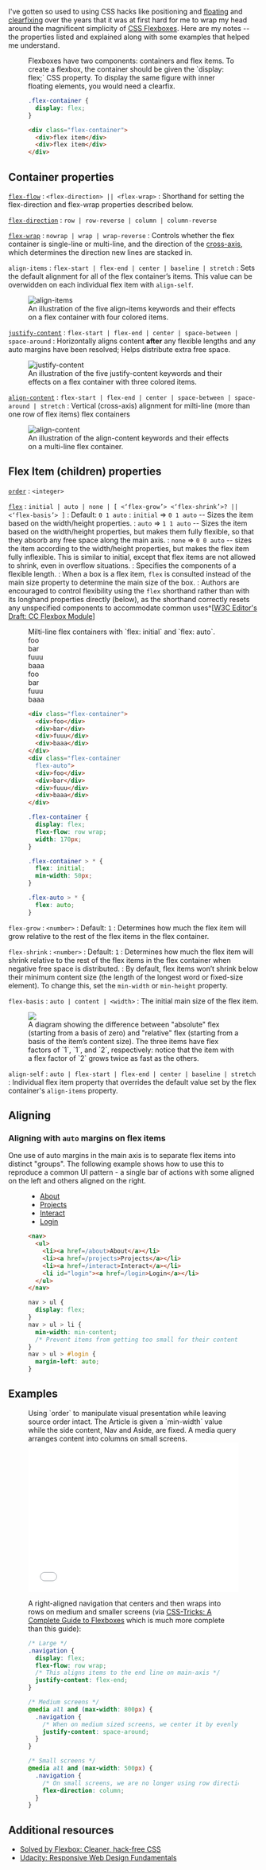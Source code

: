 I've gotten so used to using CSS hacks like positioning and [floating](http://css.maxdesign.com.au/floatutorial/) and [clearfixing](http://nicolasgallagher.com/micro-clearfix-hack/) over the years that it was at first hard for me to wrap my head around the magnificent simplicity of [CSS Flexboxes](https://drafts.csswg.org/css-flexbox-1). Here are my notes -- the properties listed and explained along with some examples that helped me understand.<!--more-->

<figure class="pop flex">
  <figcaption>Flexboxes have two components: containers and flex items. To create a flexbox, the container should be given the `display: flex;` CSS property. To display the same figure with inner floating elements, you would need a clearfix.</figcaption>

```css
.flex-container {
  display: flex;
}
```
```html
<div class="flex-container">
  <div>flex item</div>
  <div>flex item</div>
</div>
```
</figure>

## Container properties

[`flex-flow`](https://drafts.csswg.org/css-flexbox-1/#flex-flow-property)
:  `<flex-direction> || <flex-wrap>`
:  Shorthand for setting the flex-direction and flex-wrap properties described below.

[`flex-direction`](https://drafts.csswg.org/css-flexbox-1/#flex-direction-property)
:  `row | row-reverse | column | column-reverse`

[`flex-wrap`](https://drafts.csswg.org/css-flexbox-1/#flex-wrap-property)
:  `nowrap | wrap | wrap-reverse`
:  Controls whether the flex container is single-line or multi-line, and the direction of the [cross-axis](https://drafts.csswg.org/css-flexbox-1/#cross-axis), which determines the direction new lines are stacked in.

`align-items`
:  `flex-start | flex-end | center | baseline | stretch`
:  Sets the default alignment for all of the flex container’s items. This value can be overwidden on each individual flex item with `align-self`.

<figure>
  <img alt="align-items" src="/images/flex-align.svg">
  <figcaption>An illustration of the five align-items keywords and their effects on a flex container with four colored items.</figcaption>
</figure>

[`justify-content`](https://drafts.csswg.org/css-flexbox-1/#justify-content-property)
:  `flex-start | flex-end | center | space-between | space-around`
:  Horizontally aligns content __after__ any flexible lengths and any auto margins have been resolved; Helps distribute extra free space.

<figure>
  <img alt="justify-content" src="/images/justify-content.svg">
  <figcaption>An illustration of the five justify-content keywords and their effects on a flex container with three colored items.</figcaption>
</figure>

[`align-content`](https://drafts.csswg.org/css-flexbox-1/#align-content-property)
:  `flex-start | flex-end | center | space-between | space-around | stretch`
:  Vertical (cross-axis) alignment for milti-line (more than one row of flex items) flex containers

<figure>
  <img alt="align-content" src="/images/align-content.svg">
  <figcaption>An illustration of the align-content keywords and their effects on a multi-line flex container.</figcaption>
</figure>

## Flex Item (children) properties

[`order`](https://drafts.csswg.org/css-flexbox-1/#order-property)
:  `<integer>`

[`flex`](https://drafts.csswg.org/css-flexbox-1/#flex-property)
:  `initial | auto | none | [ <‘flex-grow’> <‘flex-shrink’>? || <‘flex-basis’> ]`
:  Default: `0 1 auto`
:  `initial` &rArr; `0 1 auto` -- Sizes the item based on the width/height properties. 
:  `auto` &rArr; `1 1 auto` -- Sizes the item based on the width/height properties, but makes them fully flexible, so that they absorb any free space along the main axis.
:  `none` &rArr; `0 0 auto` -- sizes the item according to the width/height properties, but makes the flex item fully inflexible. This is similar to initial, except that flex items are not allowed to shrink, even in overflow situations.
:  Specifies the components of a flexible length.
:  When a box is a flex item, `flex` is consulted instead of the main size property to determine the main size of the box.
:  Authors are encouraged to control flexibility using the `flex` shorthand rather than with its longhand properties directly (below), as the shorthand correctly resets any unspecified components to accommodate common uses^[[W3C Editor's Draft: CC Flexbox Module](https://drafts.csswg.org/css-flexbox-1/#flex-components)]

<figure class="pop">
  <figcaption>Milti-line flex containers with `flex: initial` and `flex: auto`.</figcaption>
  <div class="demo-cfp--figure">
    <div class="demo-cfp--flexcontainer demo-cfp--flexcontainer-wrap demo-cfp--styled w-small">
      <div>foo</div>
      <div>bar</div>
      <div>fuuu</div>
      <div>baaa</div>
    </div>
  </div>
  <div class="demo-cfp--figure">
    <div class="demo-cfp--flexcontainer demo-cfp--flexcontainer-wrap demo-cfp--styled demo-cfp--flexlines-width-auto w-small">
      <div>foo</div>
      <div>bar</div>
      <div>fuuu</div>
      <div>baaa</div>
    </div>
  </div>

```html
<div class="flex-container">
  <div>foo</div>
  <div>bar</div>
  <div>fuuu</div>
  <div>baaa</div>
</div>
<div class="flex-container
  flex-auto">
  <div>foo</div>
  <div>bar</div>
  <div>fuuu</div>
  <div>baaa</div>
</div>
```
```css
.flex-container {
  display: flex;
  flex-flow: row wrap;
  width: 170px;
}

.flex-container > * {
  flex: initial;
  min-width: 50px;
}

.flex-auto > * {
  flex: auto;
}
```
</figure>

`flex-grow`
:  `<number>`
:  Default: `1`
:  Determines how much the flex item will grow relative to the rest of the flex items in the flex container.

`flex-shrink`
:  `<number>`
:  Default: `1`
:  Determines how much the flex item will shrink relative to the rest of the flex items in the flex container when negative free space is distributed.
:  By default, flex items won’t shrink below their minimum content size (the length of the longest word or fixed-size element). To change this, set the `min-width` or `min-height` property.

`flex-basis`
:  `auto | content | <width>`
:   The initial main size of the flex item.

<figure>
  <img src="/images/rel-vs-abs-flex.svg">
  <figcaption>A diagram showing the difference between "absolute" flex (starting from a basis of zero) and "relative" flex (starting from a basis of the item’s content size). The three items have flex factors of `1`, `1`, and `2`, respectively: notice that the item with a flex factor of `2` grows twice as fast as the others.</figcaption>
</figure>

`align-self`
:  `auto | flex-start | flex-end | center | baseline | stretch`
:  Individual flex item property that overrides the default value set by the flex container's `align-items` property.

## Aligning

### Aligning with `auto` margins on flex items

One use of auto margins in the main axis is to separate flex items into distinct "groups". The following example shows how to use this to reproduce a common UI pattern - a single bar of actions with some aligned on the left and others aligned on the right.

<figure class="pop">
  <div class="demo-cfp--figure" style="width:100%;">
    <ul class="demo-cfp--flexcontainer demo-cfp--nav-styled">
      <li><a href=/about>About</a>
      <li><a href=/projects>Projects</a>
      <li><a href=/interact>Interact</a>
      <li id="login"><a href=/login>Login</a>
    </ul>
  </div>
  <div>

```html
<nav>
  <ul>
    <li><a href=/about>About</a></li>
    <li><a href=/projects>Projects</a></li>
    <li><a href=/interact>Interact</a></li>
    <li id="login"><a href=/login>Login</a></li>
  </ul>
</nav>
```
```css
nav > ul {
  display: flex;
}
nav > ul > li {
  min-width: min-content;
  /* Prevent items from getting too small for their content. */
}
nav > ul > #login {
  margin-left: auto;
}
```
  </div><!--/.demo-cfp--styled-codes-->
</figure>


## Examples

<figure>
  <figcaption>Using `order` to manipulate visual presentation while leaving source order intact. The Article is given a `min-width` value while the side content, Nav and Aside, are fixed. A media query arranges content into columns on small screens.</figcaption>
  <iframe width="100%" height="300" src="//jsfiddle.net/mrberti/c7t0fbb8/3/embedded/result,html,css" allowfullscreen="allowfullscreen" frameborder="0"></iframe>
</figure>

<figure>
  <figcaption>A right-aligned navigation that centers and then wraps into rows on medium and smaller screens (via <a href="https://css-tricks.com/snippets/css/a-guide-to-flexbox/">CSS-Tricks: A Complete Guide to Flexboxes</a> which is much more complete than this guide):</figcaption>

```css
/* Large */
.navigation {
  display: flex;
  flex-flow: row wrap;
  /* This aligns items to the end line on main-axis */
  justify-content: flex-end;
}

/* Medium screens */
@media all and (max-width: 800px) {
  .navigation {
    /* When on medium sized screens, we center it by evenly distributing empty space around items */
    justify-content: space-around;
  }
}

/* Small screens */
@media all and (max-width: 500px) {
  .navigation {
    /* On small screens, we are no longer using row direction but column */
    flex-direction: column;
  }
}
```
</figure>


## Additional resources

- [Solved by Flexbox: Cleaner, hack-free CSS](https://philipwalton.github.io/solved-by-flexbox/)
- [Udacity: Responsive Web Design Fundamentals](https://www.udacity.com/course/responsive-web-design-fundamentals--ud893)